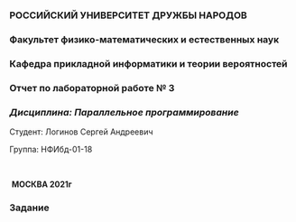 ### **РОССИЙСКИЙ УНИВЕРСИТЕТ ДРУЖБЫ НАРОДОВ**

### **Факультет физико-математических и естественных наук**

### **Кафедра прикладной информатики и теории вероятностей**











### **Отчет по лабораторной работе № 3**

### *Дисциплина: Параллельное программирование*









Студент:	Логинов Сергей Андреевич

Группа:	  НФИбд-01-18 



​																							

​	**МОСКВА 2021г**

### Задание

